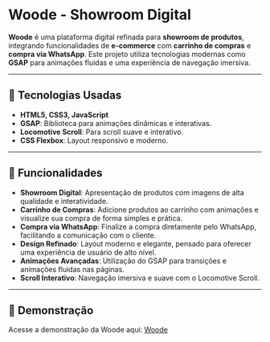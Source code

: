# Woode - Showroom Digital

**Woode** é uma plataforma digital refinada para **showroom de produtos**, integrando funcionalidades de **e-commerce** com **carrinho de compras** e **compra via WhatsApp**. Este projeto utiliza tecnologias modernas como **GSAP** para animações fluidas e uma experiência de navegação imersiva.

---

## 🚀 Tecnologias Usadas

- **HTML5, CSS3, JavaScript**
- **GSAP**: Biblioteca para animações dinâmicas e interativas.
- **Locomotive Scroll**: Para scroll suave e interativo.
- **CSS Flexbox**: Layout responsivo e moderno.

---

## 🌟 Funcionalidades

- **Showroom Digital**: Apresentação de produtos com imagens de alta qualidade e interatividade.
- **Carrinho de Compras**: Adicione produtos ao carrinho com animações e visualize sua compra de forma simples e prática.
- **Compra via WhatsApp**: Finalize a compra diretamente pelo WhatsApp, facilitando a comunicação com o cliente.
- **Design Refinado**: Layout moderno e elegante, pensado para oferecer uma experiência de usuário de alto nível.
- **Animações Avançadas**: Utilização do GSAP para transições e animações fluidas nas páginas.
- **Scroll Interativo**: Navegação imersiva e suave com o Locomotive Scroll.

---

## 📸 Demonstração

Acesse a demonstração da Woode aqui: [Woode](https://woodewebsite.netlify.app/)
